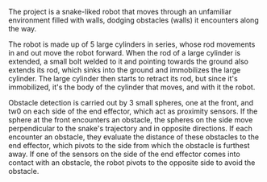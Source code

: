 The project is a snake-liked robot that moves through an unfamiliar environment filled with walls, dodging obstacles (walls) it encounters along the way.

The robot is made up of 5 large cylinders in series, whose rod movements in and out move the robot forward.
When the rod of a large cylinder is extended, a small bolt welded to it and pointing towards the ground also extends its rod, which sinks into the ground and immobilizes the large cylinder. 
The large cylinder then starts to retract its rod, but since it's immobilized, it's the body of the cylinder that moves, and with it the robot.

Obstacle detection is carried out by 3 small spheres, one at the front, and tw0 on each side of the end effector, which act as proximity sensors.
If the sphere at the front encounters an obstacle, the spheres on the side move perpendicular to the snake's trajectory and in opposite directions. 
If each encounter an obstacle, they evaluate the distance of these obstacles to the end effector, which pivots to the side from which the obstacle is furthest away.
If one of the sensors on the side of the end effector comes into contact with an obstacle, the robot pivots to the opposite side to avoid the obstacle.

